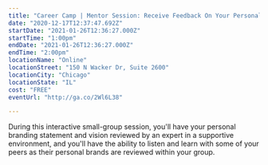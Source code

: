 ```yaml
---
title: "Career Camp | Mentor Session: Receive Feedback On Your Personal Brand "
date: "2020-12-17T12:37:47.692Z"
startDate: "2021-01-26T12:36:27.000Z"
startTime: "1:00pm"
endDate: "2021-01-26T12:36:27.000Z"
endTime: "2:00pm"
locationName: "Online"
locationStreet: "150 N Wacker Dr, Suite 2600"
locationCity: "Chicago"
locationState: "IL"
cost: "FREE"
eventUrl: "http://ga.co/2Wl6L38"

---
```


During this interactive small-group session, you'll have your personal branding statement and vision reviewed by an expert in a supportive environment, and you'll have the ability to listen and learn with some of your peers as their personal brands are reviewed within your group.


